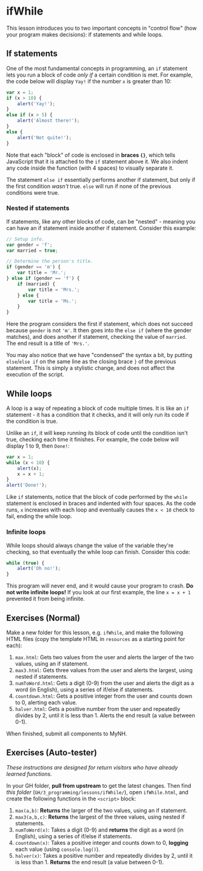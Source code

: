 # ifWhile

This lesson introduces you to two important concepts in "control flow" (how your program makes decisions): if statements and while loops.

## If statements

One of the most fundamental concepts in programming, an `if` statement lets you run a block of code *only if* a certain condition is met. For example, the code below will display `Yay!` if the number `x` is greater than 10:

```js
var x = 1;
if (x > 10) {
    alert('Yay!');
}
else if (x > 5) {
    alert('Almost there!');
}
else {
    alert('Not quite!');
}
```

Note that each "block" of code is enclosed in **braces `{}`**, which tells JavaScript that it is attached to the `if` statement above it. We also indent any code inside the function (with 4 spaces) to visually separate it.

The statement `else if` essentially performs another if statement, but only if the first condition *wasn't* true. `else` will run if none of the previous conditions were true.

### Nested if statements

If statements, like any other blocks of code, can be "nested" - meaning you can have an if statement inside another if statement. Consider this example:

```js
// Setup info.
var gender = 'f';
var married = true;

// Determine the person's title.
if (gender == 'm') {
    var title = 'Mr.';
} else if (gender == 'f') {
    if (married) {
        var title = 'Mrs.';
    } else {
        var title = 'Ms.';
    }
}
```

Here the program considers the first if statement, which does not succeed because `gender` is not `'m'`. It then goes into the `else if` (where the gender matches), and does another if statement, checking the value of `married`. The end result is a title of `'Mrs.'`.

You may also notice that we have "condensed" the syntax a bit, by putting `else`/`else if` on the same line as the closing brace `}` of the previous statement. This is simply a stylistic change, and does not affect the execution of the script.

## While loops

A loop is a way of repeating a block of code multiple times. It is like an `if` statement - it has a condition that it checks, and it will only run its code if the condition is true.

Unlike an `if`, it will keep running its block of code until the condition isn't true, checking each time it finishes. For example, the code below will display 1 to 9, then `Done!`:

```js
var x = 1;
while (x < 10) {
    alert(x);
    x = x + 1;
}
alert('Done!');
```

Like `if` statements, notice that the block of code performed by the `while` statement is enclosed in braces and indented with four spaces. As the code runs, `x` increases with each loop and eventually causes the `x < 10` check to fail, ending the while loop.

### Infinite loops

While loops should always change the value of the variable they're checking, so that eventually the while loop can finish. Consider this code:

```js
while (true) {
    alert('Oh no!');
}
```

This program will never end, and it would cause your program to crash. **Do not write infinite loops!** If you look at our first example, the line `x = x + 1` prevented it from being infinite.

## Exercises (Normal)

Make a new folder for this lesson, e.g. `ifWhile`, and make the following HTML files (copy the template HTML in `resources` as a starting point for each):

1. `max.html`: Gets two values from the user and alerts the larger of the two values, using an if statement.
2. `max3.html`: Gets three values from the user and alerts the largest, using nested if statements.
3. `numToWord.html`: Gets a digit (0-9) from the user and alerts the digit as a word (in English), using a series of if/else if statements.
4. `countdown.html`: Gets a positive integer from the user and counts down to 0, alerting each value.
5. `halver.html`: Gets a positive number from the user and repeatedly divides by 2, until it is less than 1. Alerts the end result (a value between 0-1).

When finished, submit all components to MyNH.

## Exercises (Auto-tester)

*These instructions are designed for return visitors who have already learned functions.*

In your GH folder, **pull from upstream** to get the latest changes. Then find *this folder* (`GH/3_programming/lessons/ifWhile/`), open `ifWhile.html`, and create the following functions in the `<script>` block:

1. `max(a,b)`: **Returns** the larger of the two values, using an if statement.
2. `max3(a,b,c)`: **Returns** the largest of the three values, using nested if statements.
3. `numToWord(x)`: Takes a digit (0-9) and **returns** the digit as a word (in English), using a series of if/else if statements.
4. `countdown(x)`: Takes a positive integer and counts down to 0, **logging** each value (using `console.log()`).
5. `halver(x)`: Takes a positive number and repeatedly divides by 2, until it is less than 1. **Returns** the end result (a value between 0-1).

